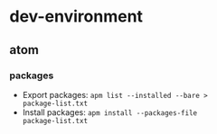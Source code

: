 # dev-environment

## atom

### packages
- Export packages: <code>apm list --installed --bare > package-list.txt</code>
- Install packages: <code>apm install --packages-file package-list.txt</code>
